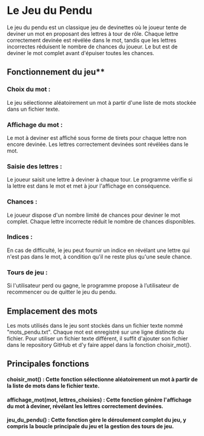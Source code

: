 # **Le Jeu du Pendu**

Le jeu du pendu est un classique jeu de devinettes où le joueur tente de deviner un mot en proposant des lettres à tour de rôle. Chaque lettre correctement devinée est révélée dans le mot, tandis que les lettres incorrectes réduisent le nombre de chances du joueur. Le but est de deviner le mot complet avant d'épuiser toutes les chances.

## **Fonctionnement du jeu****

### **Choix du mot :** 
Le jeu sélectionne aléatoirement un mot à partir d'une liste de mots stockée dans un fichier texte.

### **Affichage du mot :** 
Le mot à deviner est affiché sous forme de tirets pour chaque lettre non encore devinée. Les lettres correctement devinées sont révélées dans le mot.

### **Saisie des lettres :** 
Le joueur saisit une lettre à deviner à chaque tour. Le programme vérifie si la lettre est dans le mot et met à jour l'affichage en conséquence.

### **Chances :** 
Le joueur dispose d'un nombre limité de chances pour deviner le mot complet. Chaque lettre incorrecte réduit le nombre de chances disponibles.

### **Indices :** 
En cas de difficulté, le jeu peut fournir un indice en révélant une lettre qui n'est pas dans le mot, à condition qu'il ne reste plus qu'une seule chance.

### **Tours de jeu :**
Si l'utilisateur perd ou gagne, le programme propose à l’utilisateur de recommencer ou de quitter le jeu du pendu.

## **Emplacement des mots**

Les mots utilisés dans le jeu sont stockés dans un fichier texte nommé "mots_pendu.txt". Chaque mot est enregistré sur une ligne distincte du fichier. Pour utiliser un fichier texte différent, il suffit d'ajouter son fichier dans le repository GitHub et d'y faire appel dans la fonction choisir_mot().

## **Principales fonctions**

#### **choisir_mot() :** Cette fonction sélectionne aléatoirement un mot à partir de la liste de mots dans le fichier texte.

#### **affichage_mot(mot, lettres_choisies) :** Cette fonction génère l'affichage du mot à deviner, révélant les lettres correctement devinées.

#### **jeu_du_pendu() :** Cette fonction gère le déroulement complet du jeu, y compris la boucle principale du jeu et la gestion des tours de jeu.